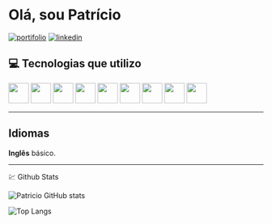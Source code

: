 # **Olá**, sou Patrício

[![portifolio][portfolio-shield]][portifolio-url]
[![linkedin][linkedin-shield]][linkedin-url]

## 💻 Tecnologias que utilizo

<p float="left">
 <img src="https://cdn.jsdelivr.net/gh/devicons/devicon/icons/dotnetcore/dotnetcore-original.svg" width="40" height="40"/>
 <img loading="lazy" src="https://cdn.jsdelivr.net/gh/devicons/devicon/icons/git/git-original.svg" width="40" height="40"/>
 <img src="https://cdn.jsdelivr.net/gh/devicons/devicon/icons/csharp/csharp-original.svg" width="40" height="40"/>
 <img src="https://cdn.jsdelivr.net/gh/devicons/devicon/icons/react/react-original-wordmark.svg" width="40" height="40"/>
 <img src="https://cdn.jsdelivr.net/gh/devicons/devicon/icons/css3/css3-original.svg" width="40" height="40"/>
 <img src="https://cdn.jsdelivr.net/gh/devicons/devicon/icons/html5/html5-original.svg" width="40" height="40" />   
 <img src="https://cdn.jsdelivr.net/gh/devicons/devicon@latest/icons/azure/azure-original.svg" width="40" height="40"/>
 <img src="https://cdn.jsdelivr.net/gh/devicons/devicon@latest/icons/nodejs/nodejs-original-wordmark.svg" width="40" height="40" />
 <img src="https://cdn.jsdelivr.net/gh/devicons/devicon@latest/icons/sqldeveloper/sqldeveloper-original.svg" width="40" height="40"/>
 
</p>

---

## Idiomas

**Inglês** básico.

---

💹 Github Stats

![Patricio GitHub stats](https://github-readme-stats.vercel.app/api?username=antonioPatricioSZ&show_icons=true&theme=radical)

![Top Langs](https://github-readme-stats.vercel.app/api/top-langs/?username=anuraghazra&layout=compact&theme=radical)

<!--- Shields --->

[linkedin-shield]: https://img.shields.io/badge/LinkedIn-074097?&style=for-the-badge&logo=LinkedIn&logoColor=white
[portfolio-shield]: https://img.shields.io/badge/Portfolio-FF5722?style=for-the-badge&logo=todoist&logoColor=white

<!--- Urls --->

[portifolio-url]: https://webdev-portifolio.netlify.app
[linkedin-url]: https://www.linkedin.com/in/antoniopatriciosz
